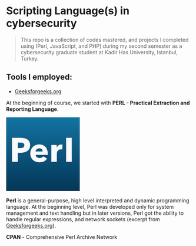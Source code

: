 # Scripting Language(s) in cybersecurity

> This repo is a collection of codes mastered, and projects I completed using (Perl, JavaScript, and PHP) during my second semester as a cybersecurity graduate student at Kadir Has University, Istanbul, Turkey.

## Tools I employed:

- [Geeksforgeeks.org](https://www.geeksforgeeks.org/perl-tutorial-learn-perl-with-examples)

At the beginning of course, we started with
**PERL - Practical Extraction and Reporting Language**.

![alt text](images/image-1.png)

**Perl** is a general-purpose, high level interpreted and dynamic programming language. At the beginning level, Perl was developed only for system management and text handling but in later versions, Perl got the ability to handle regular expressions, and network sockets (excerpt from [Geeksforgeeks.org](https://www.geeksforgeeks.org/perl-tutorial-learn-perl-with-examples)).

**CPAN** - Comprehensive Perl Archive Network
